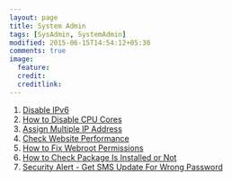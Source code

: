 ```yaml
---
layout: page
title: System Admin
tags: [SysAdmin, SystemAdmin]
modified: 2015-06-15T14:54:12+05:30
comments: true
image:
  feature:
  credit:
  creditlink:
---
```


1. <a href="/sysadmin/disable-ipv6/"> Disable IPv6 </a>
1. <a href="/sysadmin/how-to-disable-cpu-cores/"> How to Disable CPU Cores </a>
1. <a href="/sysadmin/assign-multiple-ip-address/"> Assign Multiple IP Address </a>
1. <a href="/sysadmin/check-website-performance/"> Check Website Performance </a>
1. <a href="/sysadmin/how-to-fix-webroot-permissions/"> How to Fix Webroot Permissions </a>
1. <a href="/sysadmin/how-to-check-package-is-installed-or-not/"> How to Check Package Is Installed or Not </a>
1. <a href="/sysadmin/security-alert/"> Security Alert - Get SMS Update For Wrong Password </a>
